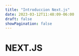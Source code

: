 ```yaml
---
title: "Introduccion Next.js"
date: 2023-03-12T11:48:09-06:00
draft: false
showPagination: false
---
```

# NEXT.JS 
## 

